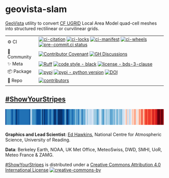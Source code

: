 # geovista-slam

[GeoVista](https://github.com/bjlittle/geovista) utility to convert [CF UGRID](https://ugrid-conventions.github.io/ugrid-conventions/) Local Area Model quad-cell meshes
into structured rectilinear or curvilinear grids.

|              |                                                                                                                                                                                                                                                                                                                                                                                                                                                                                                                                                                                                                                                                                                                                                                                                                                                                                                                     |
|--------------|---------------------------------------------------------------------------------------------------------------------------------------------------------------------------------------------------------------------------------------------------------------------------------------------------------------------------------------------------------------------------------------------------------------------------------------------------------------------------------------------------------------------------------------------------------------------------------------------------------------------------------------------------------------------------------------------------------------------------------------------------------------------------------------------------------------------------------------------------------------------------------------------------------------------|
| ⚙️ CI        | [![ci-citation](https://github.com/bjlittle/geovista-slam/actions/workflows/ci-citation.yml/badge.svg)](https://github.com/bjlittle/geovista-slam/actions/workflows/ci-citation.yml) [![ci-locks](https://github.com/bjlittle/geovista-slam/actions/workflows/ci-locks.yml/badge.svg)](https://github.com/bjlittle/geovista-slam/actions/workflows/ci-locks.yml) [![ci-manifest](https://github.com/bjlittle/geovista-slam/actions/workflows/ci-manifest.yml/badge.svg)](https://github.com/bjlittle/geovista-slam/actions/workflows/ci-manifest.yml) [![ci-wheels](https://github.com/bjlittle/geovista-slam/actions/workflows/ci-wheels.yml/badge.svg)](https://github.com/bjlittle/geovista-slam/actions/workflows/ci-wheels.yml) [![pre-commit.ci status](https://results.pre-commit.ci/badge/github/bjlittle/geovista-slam/main.svg)](https://results.pre-commit.ci/latest/github/bjlittle/geovista-slam/main) |
| 💬 Community | [![Contributor Covenant](https://img.shields.io/badge/contributor%20covenant-2.1-4baaaa.svg)](https://github.com/bjlittle/geovista-slam/blob/main/CODE_OF_CONDUCT.md) [![GH Discussions](https://img.shields.io/badge/github-discussions%20%F0%9F%92%AC-yellow?logo=github&logoColor=lightgrey)](https://github.com/bjlittle/geovista-slam/discussions)                                                                                                                                                                                                                                                                                                                                                                                                                                                                                                                                                             |
| ✨ Meta       | [![Ruff](https://img.shields.io/endpoint?url=https://raw.githubusercontent.com/charliermarsh/ruff/main/assets/badge/v1.json)](https://github.com/charliermarsh/ruff) [![code style - black](https://img.shields.io/badge/code%20style-black-000000.svg)](https://github.com/psf/black) [![license - bds-3-clause](https://img.shields.io/github/license/bjlittle/slam)](https://github.com/bjlittle/slam/blob/main/LICENSE)                                                                                                                                                                                                                                                                                                                                                                                                                                                                                         |
| 📦 Package   | [![pypi](https://img.shields.io/pypi/v/geovista-slam?color=orange&label=pypi&logo=python&logoColor=white)](https://pypi.org/project/geovista-slam/) [![pypi - python version](https://img.shields.io/pypi/pyversions/geovista-slam.svg?color=orange&logo=python&label=python&logoColor=white)](https://pypi.org/project/geovista-slam/) [![DOI](https://zenodo.org/badge/DOI/10.5281/zenodo.7837322.svg)](https://doi.org/10.5281/zenodo.7837322)                                                                                                                                                                                                                                                                                                                                                                                                                                                                   |
| 🧰 Repo      | [![contributors](https://img.shields.io/github/contributors/bjlittle/slam)](https://github.com/bjlittle/slam/graphs/contributors)                                                                                                                                                                                                                                                                                                                                                                                                                                                                                                                                                                                                                                                                                                                                                                                   |
|              |                                                                                                                                                                                                                                                                                                                                                                                                                                                                                                                                                                                                                                                                                                                                                                                                                                                                                                                     |

## [#ShowYourStripes](https://showyourstripes.info/s/globe)

<h4 align="center">
  <a href="https://showyourstripes.info/s/globe">
    <img src="https://raw.githubusercontent.com/ed-hawkins/show-your-stripes/master/2021/GLOBE---1850-2021-MO.png"
         height="50" width="800"
         alt="#showyourstripes Global 1850-2021"></a>
</h4>

**Graphics and Lead Scientist**: [Ed Hawkins](http://www.met.reading.ac.uk/~ed/home/index.php), National Centre for Atmospheric Science, University of Reading.

**Data**: Berkeley Earth, NOAA, UK Met Office, MeteoSwiss, DWD, SMHI, UoR, Meteo France & ZAMG.

<p>
<a href="https://showyourstripes.info/s/globe">#ShowYourStripes</a> is distributed under a
<a href="https://creativecommons.org/licenses/by/4.0/">Creative Commons Attribution 4.0 International License</a>
<a href="https://creativecommons.org/licenses/by/4.0/">
  <img src="https://i.creativecommons.org/l/by/4.0/80x15.png" alt="creative-commons-by" style="border-width:0"></a>
</p>
